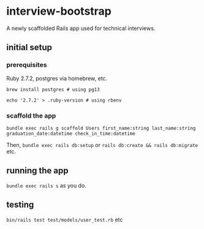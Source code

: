 # interview-bootstrap

A newly scaffolded Rails app used for technical interviews.

## initial setup

### prerequisites

Ruby 2.7.2, postgres via homebrew, etc.

`brew install postgres # using pg13`

`echo '2.7.2' > .ruby-version # using rbenv`

### scaffold the app

```
bundle exec rails g scaffold Users first_name:string last_name:string graduation_date:datetime check_in_time:datetime
```

Then, `bundle exec rails db:setup` or `rails db:create && rails db:migrate` etc.

## running the app

`bundle exec rails s` as you do.

## testing

`bin/rails test test/models/user_test.rb` etc
